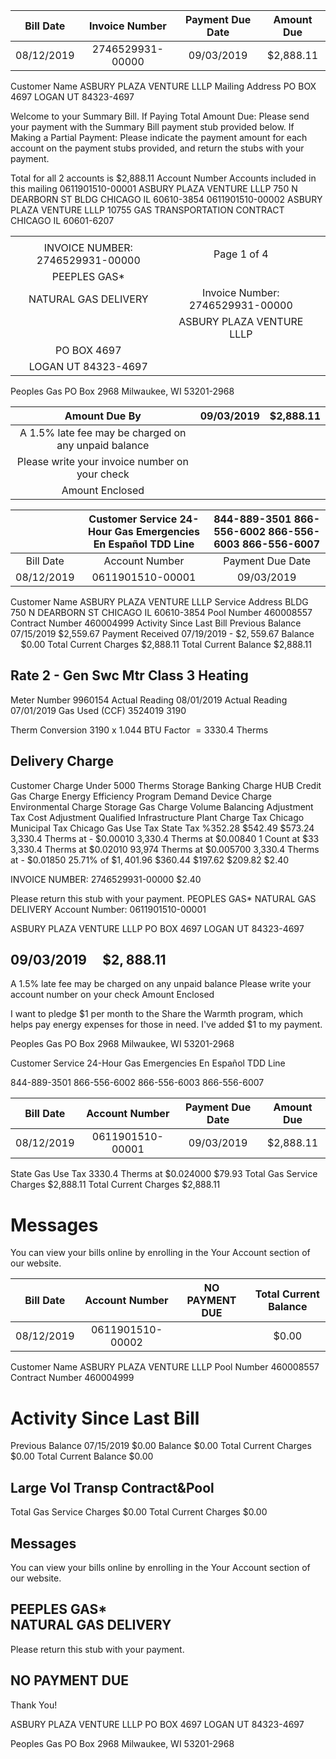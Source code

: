 | Bill Date | Invoice Number | Payment Due Date | Amount Due |
| :--: | :--: | :--: | :--: |
| 08/12/2019 | 2746529931-00000 | 09/03/2019 | \$2,888.11 |

Customer Name ASBURY PLAZA VENTURE LLLP Mailing Address PO BOX 4697
LOGAN UT 84323-4697

Welcome to your Summary Bill.
If Paying Total Amount Due: Please send your payment with the Summary Bill payment stub provided below.
If Making a Partial Payment: Please indicate the payment amount for each account on the payment stubs provided, and return the stubs with your payment.

Total for all 2 accounts is
\$2,888.11
Account Number Accounts included in this mailing
0611901510-00001 ASBURY PLAZA VENTURE LLLP 750 N DEARBORN ST BLDG CHICAGO IL 60610-3854
0611901510-00002 ASBURY PLAZA VENTURE LLLP 10755 GAS TRANSPORTATION CONTRACT CHICAGO IL 60601-6207

|  |  |  |
| :--: | :--: | :--: |
|  |  |  |
| INVOICE NUMBER: 2746529931-00000 | Page 1 of 4 |  |
| PEEPLES GAS* |  |  |
| NATURAL GAS DELIVERY | Invoice Number: 2746529931-00000 |  |
|  | ASBURY PLAZA VENTURE LLLP |  |
| PO BOX 4697 |  |  |
| LOGAN UT 84323-4697 |  |  |

Peoples Gas
PO Box 2968
Milwaukee, WI 53201-2968

| Amount Due By | 09/03/2019 | \$2,888.11 |
| :--: | :--: | :--: |
| A 1.5\% late fee may be charged on any unpaid balance |  |  |
| Please write your invoice number on your check |  |  |
| Amount Enclosed |  |  |

|  | Customer Service 24-Hour Gas Emergencies En Español TDD Line | 844-889-3501 866-556-6002 866-556-6003 866-556-6007 |
| :--: | :--: | :--: |
| Bill Date | Account Number | Payment Due Date | Amount Due |
| 08/12/2019 | 0611901510-00001 | 09/03/2019 | \$2,888.11 |

Customer Name ASBURY PLAZA VENTURE LLLP Service Address BLDG
750 N DEARBORN ST
CHICAGO IL 60610-3854
Pool Number 460008557
Contract Number 460004999
Activity Since Last Bill
Previous Balance 07/15/2019 \$2,559.67
Payment Received 07/19/2019 - $\$ 2,559.67$
Balance $\quad \$ 0.00$
Total Current Charges \$2,888.11
Total Current Balance \$2,888.11

## Rate 2 - Gen Swc Mtr Class 3 Heating

Meter Number 9960154
Actual Reading 08/01/2019
Actual Reading 07/01/2019
Gas Used (CCF)
3524019
3190

Therm Conversion 3190 x 1.044 BTU Factor $=3330.4$ Therms

## Delivery Charge

Customer Charge
Under 5000 Therms
Storage Banking Charge
HUB Credit Gas Charge
Energy Efficiency Program
Demand Device Charge
Environmental Charge
Storage Gas Charge
Volume Balancing Adjustment
Tax Cost Adjustment
Qualified Infrastructure Plant Charge Tax
Chicago Municipal Tax
Chicago Gas Use Tax
State Tax
\%352.28
\$542.49
\$573.24
3,330.4 Therms at - $\$ 0.00010$
3,330.4 Therms at $\$ 0.00840$
1 Count at $\$ 33$
3,330.4 Therms at $\$ 0.02010$
93,974 Therms at $\$ 0.005700$
3,330.4 Therms at - $\$ 0.01850$
25.71\% of $\$ 1,401.96$
\$360.44
\$197.62
\$209.82
\$2.40

INVOICE NUMBER: 2746529931-00000
\$2.40

Please return this stub with your payment.
PEOPLES GAS*
NATURAL GAS DELIVERY
Account Number: 0611901510-00001

ASBURY PLAZA VENTURE LLLP
PO BOX 4697
LOGAN UT 84323-4697

## $09 / 03 / 2019 \quad \$ 2,888.11$

A 1.5\% late fee may be charged on any unpaid balance
Please write your account number on your check
Amount Enclosed

I want to pledge $\$ 1$ per month to the Share the Warmth program, which helps pay energy expenses for those in need. I've added $\$ 1$ to my payment.

Peoples Gas
PO Box 2968
Milwaukee, WI 53201-2968

Customer Service 24-Hour Gas Emergencies En Español TDD Line

844-889-3501
866-556-6002
866-556-6003
866-556-6007

| Bill Date | Account Number | Payment Due Date | Amount Due |
| :--: | :--: | :--: | :--: |
| 08/12/2019 | 0611901510-00001 | 09/03/2019 | \$2,888.11 |

State Gas Use Tax
3330.4 Therms at $\$ 0.024000$
\$79.93
Total Gas Service Charges
\$2,888.11
Total Current Charges
\$2,888.11

# Messages 

You can view your bills online by enrolling in the Your Account section of our website.

| Bill Date | Account Number | NO PAYMENT DUE | Total Current Balance |
| :--: | :--: | :--: | :--: |
| 08/12/2019 | 0611901510-00002 |  | \$0.00 |

Customer Name ASBURY PLAZA VENTURE LLLP
Pool Number 460008557
Contract Number 460004999

# Activity Since Last Bill 

Previous Balance 07/15/2019 \$0.00
Balance \$0.00
Total Current Charges \$0.00
Total Current Balance \$0.00

## Large Vol Transp Contract\&Pool

Total Gas Service Charges \$0.00
Total Current Charges \$0.00

## Messages

You can view your bills online by enrolling in the Your Account section of our website.

## PEEPLES GAS* <br> NATURAL GAS DELIVERY

Please return this stub with your payment.

## NO PAYMENT DUE

Thank You!

ASBURY PLAZA VENTURE LLLP
PO BOX 4697
LOGAN UT 84323-4697

Peoples Gas
PO Box 2968
Milwaukee, WI 53201-2968
